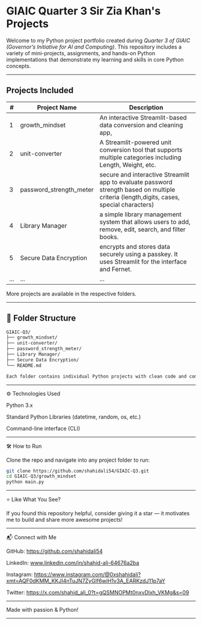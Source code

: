 # GIAIC Quarter 3 Sir Zia Khan's Projects 

Welcome to my Python project portfolio created during *Quarter 3 of GIAIC (Governor’s Initiative for AI and Computing)*. This repository includes a variety of mini-projects, assignments, and hands-on Python implementations that demonstrate my learning and skills in core Python concepts.

---

##  Projects Included

| # | Project Name | Description |
|--|--------------|-------------|
| 1 | growth_mindset | An interactive Streamlit-based data conversion and cleaning app,  |
| 2 | unit-converter | A Streamlit-powered unit conversion tool that supports multiple categories including Length, Weight, etc.|
| 3 | password_strength_meter | secure and interactive Streamlit app to evaluate password strength based on multiple criteria (length,digits, cases, special characters) |
| 4 | Library Manager | a simple library management system that allows users to add, remove, edit, search, and filter books. |
| 5 | Secure Data Encryption | encrypts and stores data securely using a passkey. It uses Streamlit for the interface and Fernet. |
| ... | ... | ... |

More projects are available in the respective folders.

---

## 📂 Folder Structure

```bash
GIAIC-Q3/
├── growth_mindset/
├── unit-converter/
├── password_strength_meter/
├── Library Manager/
├── Secure Data Encryption/
└── README.md

Each folder contains individual Python projects with clean code and comments.
```

---

⚙ Technologies Used

Python 3.x

Standard Python Libraries (datetime, random, os, etc.)

Command-line interface (CLI)



---

🛠 How to Run

Clone the repo and navigate into any project folder to run:
```sh
git clone https://github.com/shahidali54/GIAIC-Q3.git
cd GIAIC-Q3/growth_mindset
python main.py
```

---


⭐ Like What You See?

If you found this repository helpful, consider giving it a star — it motivates me to build and share more awesome projects!

---

📬 Connect with Me

GitHub: https://github.com/shahidali54

LinkedIn: www.linkedin.com/in/shahid-ali-64676a2ba

Instagram: https://www.instagram.com/@0xshahidali?xmt=AQF0dKMM_KKJI4nTuJN7ZyGIf6wiH1v3A_EARKzdJ11p7aY

Twitter: https://x.com/shahid_ali_0?t=gQSMNOPMt0nxvDlxh_VKMg&s=09

---

Made with passion & Python! 

--- 
